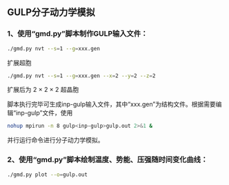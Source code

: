 ## GULP分子动力学模拟
### 1、使用“gmd.py”脚本制作GULP输入文件：
```bash
./gmd.py nvt --s=1 --g=xxx.gen
```
扩展超胞

```bash
./gmd.py nvt --s=1 --g=xxx.gen --x=2 --y=2 --z=2
```
扩展后为 2 $\times$ 2 $\times$ 2 超晶胞

脚本执行完毕可生成inp-gulp输入文件，其中“xxx.gen”为结构文件。根据需要编辑“inp-gulp”文件，使用
```bash
nohup mpirun -n 8 gulp<inp-gulp>gulp.out 2>&1 & 
```
并行运行命令进行分子动力学模拟。

### 2、使用“gmd.py”脚本绘制温度、势能、压强随时间变化曲线：
```bash
./gmd.py plot --o=gulp.out 
```